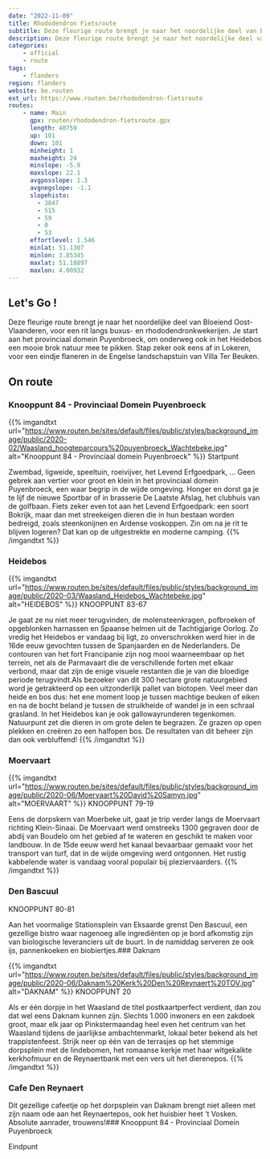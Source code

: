 ```yaml
---
date: "2022-11-09"
title: Rhododendron Fietsroute
subtitle: Deze fleurige route brengt je naar het noordelijke deel van Bloeiend Oost-Vlaanderen, voor een rit langs buxus- en rhododendronkwekerijen
description: Deze fleurige route brengt je naar het noordelijke deel van Bloeiend Oost-Vlaanderen, voor een rit langs buxus- en rhododendronkwekerijen
categories:
    - official
    - route
tags:
    - flanders
region: flanders
website: be.routen
ext_url: https://www.routen.be/rhododendron-fietsroute
routes:
    - name: Main
      gpx: routen/rhododendron-fietsroute.gpx
      length: 40759
      up: 101
      down: 101
      minheight: 1
      maxheight: 24
      minslope: -5.9
      maxslope: 22.1
      avgposslope: 1.3
      avgnegslope: -1.1
      slopehisto:
        - 3847
        - 515
        - 59
        - 0
        - 53
      effortlevel: 1.546
      minlat: 51.1307
      minlon: 3.85345
      maxlat: 51.18897
      maxlon: 4.00932
---
```


## Let's Go ! 

Deze fleurige route brengt je naar het noordelijke deel van Bloeiend Oost-Vlaanderen, voor een rit langs buxus- en rhododendronkwekerijen. Je start aan het provinciaal domein Puyenbroeck, om onderweg ook in het Heidebos een mooie brok natuur mee te pikken. Stap zeker ook eens af in Lokeren, voor een eindje flaneren in de Engelse landschapstuin van Villa Ter Beuken.

## On route

### Knooppunt 84 - Provinciaal Domein Puyenbroeck

{{% imgandtxt url="https://www.routen.be/sites/default/files/public/styles/background_image/public/2020-02/Waasland_hoogteparcours%20puyenbroeck_Wachtebeke.jpg" alt="Knooppunt 84 - Provinciaal domein Puyenbroeck" %}}
Startpunt

Zwembad, ligweide, speeltuin, roeivijver, het Levend Erfgoedpark, … Geen gebrek aan vertier voor groot en klein in het provinciaal domein Puyenbroeck, een waar begrip in de wijde omgeving. Honger en dorst ga je te lijf de nieuwe Sportbar of in brasserie De Laatste Afslag, het clubhuis van de golfbaan. Fiets zeker even tot aan het Levend Erfgoedpark: een soort Bokrijk, maar dan met streekeigen dieren die in hun bestaan worden bedreigd, zoals steenkonijnen en Ardense voskoppen. Zin om na je rit te blijven logeren? Dat kan op de uitgestrekte en moderne camping.
{{% /imgandtxt %}}

### Heidebos

{{% imgandtxt url="https://www.routen.be/sites/default/files/public/styles/background_image/public/2020-03/Waasland_Heidebos_Wachtebeke.jpg" alt="HEIDEBOS" %}}
KNOOPPUNT 83-67

Je gaat ze nu niet meer terugvinden, de molensteenkragen, pofbroeken of opgeblonken harnassen en Spaanse helmen uit de Tachtigjarige Oorlog. Zo vredig het Heidebos er vandaag bij ligt, zo onverschrokken werd hier in de 16de eeuw gevochten tussen de Spanjaarden en de Nederlanders. De contouren van het fort Francipanie zijn nog mooi waarneembaar op het terrein, net als de Parmavaart die de verschillende forten met elkaar verbond, maar dat zijn de enige visuele restanten die je van die bloedige periode terugvindt.Als bezoeker van dit 300 hectare grote natuurgebied word je getrakteerd op een uitzonderlijk pallet van biotopen. Veel meer dan heide en bos dus: het ene moment loop je tussen machtige beuken of eiken en na de bocht beland je tussen de struikheide of wandel je in een schraal grasland. In het Heidebos kan je ook gallowayrunderen tegenkomen. Natuurpunt zet die dieren in om grote delen te begrazen. Ze grazen op open plekken en creëren zo een halfopen bos. De resultaten van dit beheer zijn dan ook verbluffend!
{{% /imgandtxt %}}

### Moervaart

{{% imgandtxt url="https://www.routen.be/sites/default/files/public/styles/background_image/public/2020-06/Moervaart%20David%20Samyn.jpg" alt="MOERVAART" %}}
KNOOPPUNT 79-19

Eens de dorpskern van Moerbeke uit, gaat je trip verder langs de Moervaart richting Klein-Sinaai. De Moervaart werd omstreeks 1300 gegraven door de abdij van Boudelo om het gebied af te wateren en geschikt te maken voor landbouw. In de 15de eeuw werd het kanaal bevaarbaar gemaakt voor het transport van turf, dat in de wijde omgeving werd ontgonnen. Het rustig kabbelende water is vandaag vooral populair bij pleziervaarders.
{{% /imgandtxt %}}

### Den Bascuul

KNOOPPUNT 80-81

Aan het voormalige Stationsplein van Eksaarde grenst Den Bascuul, een gezellige bistro waar nagenoeg alle ingrediënten op je bord afkomstig zijn van biologische leveranciers uit de buurt. In de namiddag serveren ze ook ijs, pannenkoeken en biobiertjes.### Daknam

{{% imgandtxt url="https://www.routen.be/sites/default/files/public/styles/background_image/public/2020-06/Daknam%20Kerk%20Den%20Reynaert%20TOV.jpg" alt="DAKNAM" %}}
KNOOPPUNT 20

Als er één dorpje in het Waasland de titel postkaartperfect verdient, dan zou dat wel eens Daknam kunnen zijn. Slechts 1.000 inwoners en een zakdoek groot, maar elk jaar op Pinkstermaandag heel even het centrum van het Waasland tijdens de jaarlijkse ambachtenmarkt, lokaal beter bekend als het trappistenfeest. Strijk neer op één van de terrasjes op het stemmige dorpsplein met de lindebomen, het romaanse kerkje met haar witgekalkte kerkhofmuur en de Reynaertbank met een vers uit het dierenepos.
{{% /imgandtxt %}}

### Cafe Den Reynaert

Dit gezellige cafeetje op het dorpsplein van Daknam brengt niet alleen met zijn naam ode aan het Reynaertepos, ook het huisbier heet ’t Vosken. Absolute aanrader, trouwens!### Knooppunt 84 - Provinciaal Domein Puyenbroeck

Eindpunt


